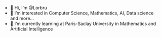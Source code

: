 - 👋 Hi, I’m @Lorbru
- 👀 I’m interested in Computer Science, Mathematics, AI, Data science and more...
- 🌱 I’m currently learning at Paris-Saclay University in Mathematics and Artificial Intelligence
